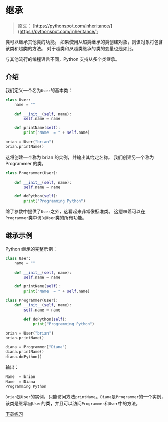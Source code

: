 # 继承

> 原文： [https://pythonspot.com/inheritance/](https://pythonspot.com/inheritance/)

类可以继承其他类的功能。 如果使用从超类继承的类创建对象，则该对象将包含该类和超类的方法。 对于超类和从超类继承的类的变量也是如此。

与其他流行的编程语言不同，Python 支持从多个类继承。

## 介绍

我们定义一个名为`User`的基本类：

```py
class User:
    name = ""

    def __init__(self, name):
        self.name = name

    def printName(self):
        print("Name  = " + self.name)

brian = User("brian")
brian.printName()

```

这将创建一个称为 brian 的实例，并输出其给定名称。 我们创建另一个称为 Programmer 的类。

```py
class Programmer(User):

    def __init__(self, name):
        self.name = name

    def doPython(self):
        print("Programming Python")

```

除了参数中提供了`User`之外，这看起来非常像标准类。 这意味着可以在`Programmer`类中访问`User`类的所有功能。

## 继承示例

Python 继承的完整示例：

```py
class User:
    name = ""

    def __init__(self, name):
        self.name = name

    def printName(self):
        print("Name  = " + self.name)

class Programmer(User):
    def __init__(self, name):
        self.name = name

        def doPython(self):
            print("Programming Python")

brian = User("brian")
brian.printName()

diana = Programmer("Diana")
diana.printName()
diana.doPython()

```

输出：

```py
Name  = brian
Name  = Diana
Programming Python

```

`Brian`是`User`的实例，只能访问方法`printName`。`Diana`是`Programmer`的一个实例，该类是继承自`User`的类，并且可以访问`Programmer`和`User`中的方法。

[下载练习](https://pythonspot.com/download-oop-exercises/)